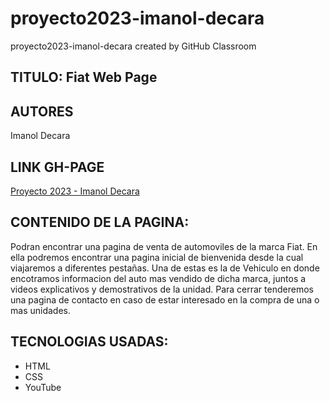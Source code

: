# proyecto2023-imanol-decara
proyecto2023-imanol-decara created by GitHub Classroom

  ## TITULO: Fiat Web Page
  
  ## AUTORES 
  Imanol Decara
  
  ## LINK GH-PAGE
   [Proyecto 2023 - Imanol Decara](https://ucc-labcompu2.github.io/proyecto2023-imanol-decara/Index.html)


  
   ## CONTENIDO DE LA PAGINA: 
   Podran encontrar una pagina de venta de automoviles de la marca Fiat. En ella podremos encontrar una pagina inicial de bienvenida
   desde la cual viajaremos a diferentes pestañas. Una de estas es la de Vehiculo en donde encotramos informacion del auto mas vendido
   de dicha marca, juntos a videos explicativos y demostrativos de la unidad. 
   Para cerrar tenderemos una pagina de contacto en caso de estar interesado en la compra de una o mas unidades.
                          
  ## TECNOLOGIAS USADAS: 
  
  - HTML
  - CSS
  - YouTube
   
